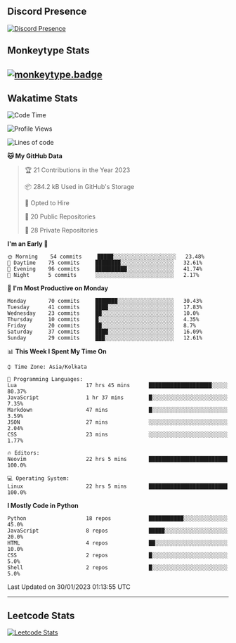 ## Discord Presence
[![Discord Presence](https://lanyard.cnrad.dev/api/534981034400284712)](https://discord.com/users/534981034400284712)

## Monkeytype Stats
[![monkeytype.badge]][monkeytype]
---

## Wakatime Stats
<!--START_SECTION:waka-->
![Code Time](http://img.shields.io/badge/Code%20Time-430%20hrs%201%20min-blue)

![Profile Views](http://img.shields.io/badge/Profile%20Views-162-blue)

![Lines of code](https://img.shields.io/badge/From%20Hello%20World%20I%27ve%20Written-3%20Million%20lines%20of%20code-blue)

**🐱 My GitHub Data** 

> 🏆 21 Contributions in the Year 2023
 > 
> 📦 284.2 kB Used in GitHub's Storage 
 > 
> 💼 Opted to Hire
 > 
> 📜 20 Public Repositories 
 > 
> 🔑 28 Private Repositories  
 > 
**I'm an Early 🐤** 

```text
🌞 Morning    54 commits     █████░░░░░░░░░░░░░░░░░░░░   23.48% 
🌆 Daytime    75 commits     ████████░░░░░░░░░░░░░░░░░   32.61% 
🌃 Evening    96 commits     ██████████░░░░░░░░░░░░░░░   41.74% 
🌙 Night      5 commits      ░░░░░░░░░░░░░░░░░░░░░░░░░   2.17%

```
📅 **I'm Most Productive on Monday** 

```text
Monday       70 commits     ███████░░░░░░░░░░░░░░░░░░   30.43% 
Tuesday      41 commits     ████░░░░░░░░░░░░░░░░░░░░░   17.83% 
Wednesday    23 commits     ██░░░░░░░░░░░░░░░░░░░░░░░   10.0% 
Thursday     10 commits     █░░░░░░░░░░░░░░░░░░░░░░░░   4.35% 
Friday       20 commits     ██░░░░░░░░░░░░░░░░░░░░░░░   8.7% 
Saturday     37 commits     ████░░░░░░░░░░░░░░░░░░░░░   16.09% 
Sunday       29 commits     ███░░░░░░░░░░░░░░░░░░░░░░   12.61%

```


📊 **This Week I Spent My Time On** 

```text
⌚︎ Time Zone: Asia/Kolkata

💬 Programming Languages: 
Lua                      17 hrs 45 mins      ████████████████████░░░░░   80.37% 
JavaScript               1 hr 37 mins        █░░░░░░░░░░░░░░░░░░░░░░░░   7.35% 
Markdown                 47 mins             █░░░░░░░░░░░░░░░░░░░░░░░░   3.59% 
JSON                     27 mins             ░░░░░░░░░░░░░░░░░░░░░░░░░   2.04% 
CSS                      23 mins             ░░░░░░░░░░░░░░░░░░░░░░░░░   1.77%

🔥 Editors: 
Neovim                   22 hrs 5 mins       █████████████████████████   100.0%

💻 Operating System: 
Linux                    22 hrs 5 mins       █████████████████████████   100.0%

```

**I Mostly Code in Python** 

```text
Python                   18 repos            ███████████░░░░░░░░░░░░░░   45.0% 
JavaScript               8 repos             █████░░░░░░░░░░░░░░░░░░░░   20.0% 
HTML                     4 repos             ██░░░░░░░░░░░░░░░░░░░░░░░   10.0% 
CSS                      2 repos             █░░░░░░░░░░░░░░░░░░░░░░░░   5.0% 
Shell                    2 repos             █░░░░░░░░░░░░░░░░░░░░░░░░   5.0%

```



 Last Updated on 30/01/2023 01:13:55 UTC
<!--END_SECTION:waka-->
---

## Leetcode Stats
[![Leetcode Stats](https://leetcard.jacoblin.cool/Dhanus007?theme=dark&extension=activity&border=3&radius=30)](https://leetcode.com/Dhanus007)


[monkeytype.badge]: https://img.shields.io/endpoint?style=for-the-badge&url=https%3A%2F%2Fmonkeytype-badge-vhd5lan7mmhz.runkit.sh%3Fmessage%3D122wpm%26label%3Dmonkeytype%26logoVariant%3Done
[monkeytype]: https://monkeytype.com/profile/dhanus
